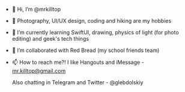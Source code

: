 - 👋 Hi, I’m @mrkilltop
- 🎒 Photography, UI/UX design, coding and hiking are my hobbies
- 🌱 I’m currently learning SwiftUI, drawing, physics of light (for photo editing) and geek's tech things 
- 💞️ I’m collaborated with Red Bread (my school friends team)
- 📫 How to reach me?! I like Hangouts and iMessage - mr.killtop@gmail.com 
      
     Also chatting in Telegram and Twitter - @glebdolskiy

<!---
mrkilltop/mrkilltop is a ✨ special ✨ repository because its `README.md` (this file) appears on your GitHub profile.
You can click the Preview link to take a look at your changes.
--->
